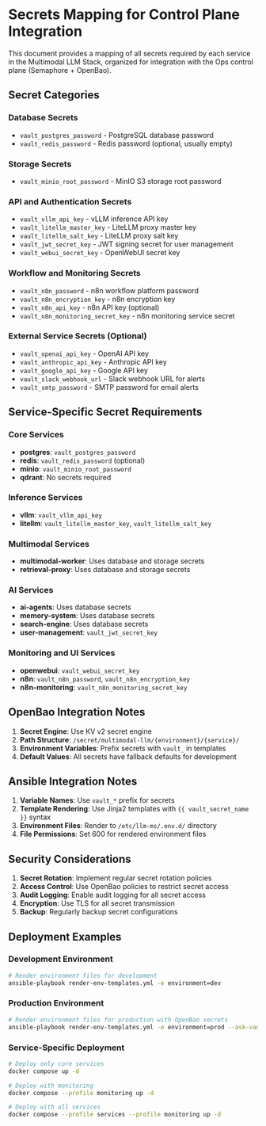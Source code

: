 # Secrets Mapping for Control Plane Integration

This document provides a mapping of all secrets required by each service in the Multimodal LLM Stack, organized for integration with the Ops control plane (Semaphore + OpenBao).

## Secret Categories

### Database Secrets
- `vault_postgres_password` - PostgreSQL database password
- `vault_redis_password` - Redis password (optional, usually empty)

### Storage Secrets
- `vault_minio_root_password` - MinIO S3 storage root password

### API and Authentication Secrets
- `vault_vllm_api_key` - vLLM inference API key
- `vault_litellm_master_key` - LiteLLM proxy master key
- `vault_litellm_salt_key` - LiteLLM proxy salt key
- `vault_jwt_secret_key` - JWT signing secret for user management
- `vault_webui_secret_key` - OpenWebUI secret key

### Workflow and Monitoring Secrets
- `vault_n8n_password` - n8n workflow platform password
- `vault_n8n_encryption_key` - n8n encryption key
- `vault_n8n_api_key` - n8n API key (optional)
- `vault_n8n_monitoring_secret_key` - n8n monitoring service secret

### External Service Secrets (Optional)
- `vault_openai_api_key` - OpenAI API key
- `vault_anthropic_api_key` - Anthropic API key
- `vault_google_api_key` - Google API key
- `vault_slack_webhook_url` - Slack webhook URL for alerts
- `vault_smtp_password` - SMTP password for email alerts

## Service-Specific Secret Requirements

### Core Services
- **postgres**: `vault_postgres_password`
- **redis**: `vault_redis_password` (optional)
- **minio**: `vault_minio_root_password`
- **qdrant**: No secrets required

### Inference Services
- **vllm**: `vault_vllm_api_key`
- **litellm**: `vault_litellm_master_key`, `vault_litellm_salt_key`

### Multimodal Services
- **multimodal-worker**: Uses database and storage secrets
- **retrieval-proxy**: Uses database and storage secrets

### AI Services
- **ai-agents**: Uses database secrets
- **memory-system**: Uses database secrets
- **search-engine**: Uses database secrets
- **user-management**: `vault_jwt_secret_key`

### Monitoring and UI Services
- **openwebui**: `vault_webui_secret_key`
- **n8n**: `vault_n8n_password`, `vault_n8n_encryption_key`
- **n8n-monitoring**: `vault_n8n_monitoring_secret_key`

## OpenBao Integration Notes

1. **Secret Engine**: Use KV v2 secret engine
2. **Path Structure**: `/secret/multimodal-llm/{environment}/{service}/`
3. **Environment Variables**: Prefix secrets with `vault_` in templates
4. **Default Values**: All secrets have fallback defaults for development

## Ansible Integration Notes

1. **Variable Names**: Use `vault_*` prefix for secrets
2. **Template Rendering**: Use Jinja2 templates with `{{ vault_secret_name }}` syntax
3. **Environment Files**: Render to `/etc/llm-ms/.env.d/` directory
4. **File Permissions**: Set 600 for rendered environment files

## Security Considerations

1. **Secret Rotation**: Implement regular secret rotation policies
2. **Access Control**: Use OpenBao policies to restrict secret access
3. **Audit Logging**: Enable audit logging for all secret access
4. **Encryption**: Use TLS for all secret transmission
5. **Backup**: Regularly backup secret configurations

## Deployment Examples

### Development Environment
```bash
# Render environment files for development
ansible-playbook render-env-templates.yml -e environment=dev
```

### Production Environment
```bash
# Render environment files for production with OpenBao secrets
ansible-playbook render-env-templates.yml -e environment=prod --ask-vault-pass
```

### Service-Specific Deployment
```bash
# Deploy only core services
docker compose up -d

# Deploy with monitoring
docker compose --profile monitoring up -d

# Deploy with all services
docker compose --profile services --profile monitoring up -d
```